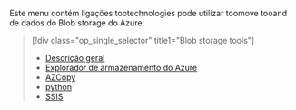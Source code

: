 <!-- Guidance on technologies used toomove data tooand/or from Azure Blob storage are linked here:
-->
Este menu contém ligações tootechnologies pode utilizar toomove tooand de dados do Blob storage do Azure:

> [!div class="op_single_selector" title1="Blob storage tools"]
> * [Descrição geral](../articles/machine-learning/machine-learning-data-science-move-azure-blob.md)
> * [Explorador de armazenamento do Azure](../articles/machine-learning/machine-learning-data-science-move-data-to-azure-blob-using-azure-storage-explorer.md)
> * [AZCopy](../articles/machine-learning/machine-learning-data-science-move-data-to-azure-blob-using-azcopy.md)
> * [python](../articles/machine-learning/machine-learning-data-science-move-data-to-azure-blob-using-python.md)
> * [SSIS](../articles/machine-learning/machine-learning-data-science-move-data-to-azure-blob-using-ssis.md)
> 
> 



